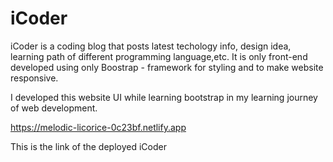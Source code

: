 # iCoder

iCoder is a coding blog that posts latest techology info, design idea, learning path of different programming language,etc. It is only front-end developed using only Boostrap - framework for styling and to make website responsive.

I developed this website UI while learning bootstrap in my learning journey of web development.


https://melodic-licorice-0c23bf.netlify.app

This is the link of the deployed iCoder
